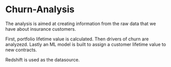 # Churn-Analysis

The analysis is aimed at creating information from the raw data that we have about insurance customers. 

First, portfolio lifetime value is calculated. Then drivers of churn are analyzezd. Lastly an ML model is built to assign a customer lifetime value to new contracts.

Redshift is used as the datasource. 
